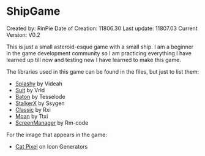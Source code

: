 # ShipGame
Created by: RinPie
Date of Creation: 11806.30
Last update: 11807.03
Current Version: V0.2

This is just a small asteroid-esque game with a small ship. I am a beginner in the
game development community so I am practicing everything I have learned up till now
and testing new I have learned to make this game.

The libraries used in this game can be found in the files, but just to list them:
- [Splashy](https://www.github.com/videah/splashy) by Videah
- [Suit](https://www.github.com/vrld/SUIT) by Vrld
- [Baton](https://www.github.com/tesselode/baton) by Tesselode
- [StalkerX](https://www.github.com/SSYGEN/STALKER-X) by Ssygen
- [Classic](https://www.github.com/rxi/classic) by Rxi
- [Moan](https://www.github.com/ttxi/Moan.lua) by Ttxi
- [ScreenManager](https://www.github.com/rm-code/screenmanager) by Rm-code

For the image that appears in the game:
- [Cat Pixel](http://www.icongenerators.net/catdot.html) on Icon Generators
